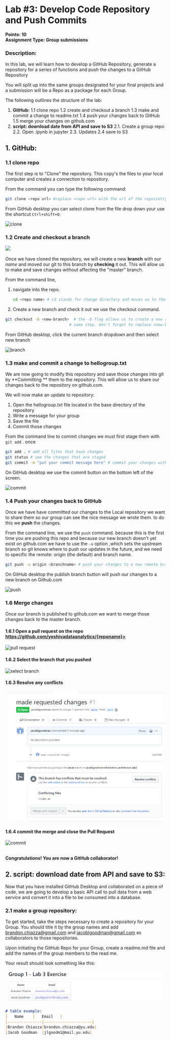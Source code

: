 # Lab #3: Develop Code Repository and Push Commits 

  
**Points: 10**  
**Assignment Type: Group submissions**

### Description:

In this lab, we will learn how to develop a GitHub Repository, generate a repository for a series of  functions and push the changes to a GitHub Repository

You will split up into the same groups designated for your final projects and a submission will be a Repo as a package for each Group. 

The following outlines the structure of the lab: 


1. **GitHub:**
	1.1 clone repo 
	1.2 create and checkout a branch
	1.3 make and commit a change to readme.txt
	1.4 push your changes back to GitHub
	1.5 merge your changes on github.com
2. **script: download date from API and save to S3**
	2.1. Create a group repo
	2.2. Open .ipynb in jupyter
	2.3. Updates
	2.4  save to S3


## 1. GitHub:
### 1.1 clone repo 

The first step is to "Clone" the repository. This copy's the files to your local computer and creates a connection to repository. 

From the command you can type the following command: 

```bash
git clone <repo url> #replace <repo url> with the url of the reposiotry on github
```



From GitHub desktop you can select clone from the file drop down your use the shortcut `Ctrl+shift+O`:

![clone](./img/gui-clone.png)





### 1.2 Create and checkout a branch 

![]("/img/branch.png|width=5)

Once we have cloned the repository, we will create a new **branch** with our *name* and  moved our git to this branch by **checking** it out. This will allow us to make and save changes without affecting the "master" branch.

From the command line, 

1. navigate into the repo. 

   ```bash
   cd <repo name> # cd stands for change directory and moves us to the folder we specify <repo name>
   ```

   

2. Create a new branch and check it out we use the checkout command.
```bash
git checkout -b <new-branch>  # the -b flag allows us to create a new repo and check it out in the
						    # same step. don't forget to replace <new-branch> with your name
```

From GitHub desktop, click the current branch dropdown and then select new branch  

![branch](./img/gui-branch.png)





### 1.3 make and commit a change to hellogroup.txt

We are now going to modify this repository and save those changes into git by **Committing ** them to the repository.  This will allow us to share our changes back to the repository on github.com.	


We will now make an update to repository:
1. Open the hellogroup.txt file located in the base directory of the repository
2. Write a message for your group
3.  Save the file
4.  Commit those changes 

From the command line to commit changes we must first stage them with `git add` . once 
```bash
git add . # add all files that have changes 
git status # see the changes that are staged
git commit -m "put your commit message here" # commit your changes with a message

```



On GitHub desktop we use the commit button on the bottom left of the screen. 

![commit](./img/gui-commit.png)

### 1.4  Push your changes back to GitHub

Once we have have committed our changes to the Local repository we want to share them so our group can see the nice message we wrote them. to do this we **push** the changes. 



From the command line, we use the `push` command. because this is the first time you are pushing this repo and because our new branch doesn't yet exist on github.com we have to use the `-u` option ,which sets the upstream branch so git knows where to push our updates in the future, and we need to specific the remote: origin (the default) and branch name. 


```bash
git push -u origin <branchname> # push your changes to a new remote branch
```



On GitHub desktop the publish branch button will push our changes to a new branch on Github.com  

![push](./img/gui-push.png)





### 1.6 Merge changes 

Once our branch is published to github.com we want to merge those changes back to the master branch. 



#### 1.6.1 Open a pull request on the repo  https://github.com/yeshivadataanalytics/{reponame}>

![pull request](./img/GitHub-pullrequest-newpr.png)



#### 1.6.2 Select the branch that you pushed


![select branch](./img/GitHub-pullrequest-branch.png)



#### 1.6.3 Resolve any conflicts


![conflicts](./img/GitHubpullrequestresolve.png)



#### 1.6.4 commit the merge and close the Pull Request


![commit](./img/GitHub-pullrequest-commit.png)

<br>
<b>Congratulations! You are now a GitHub collaborator!</b>


## 2. script: download date from API and save to S3:

Now that you have installed GitHub Desktop and collaborated on a piece of code, we are going to develop a basic API call to pull data from a web service and convert it into a file to be consumed into a database. 

### 2.1 make a group repository:

To get started, take the steps necessary to create a repository for your Group. You should title it by the group names and add brandon.chiazza@gmail.com and jacoblgoodman@gmail.com as collaborators to those repositories. 

Upon initiating the GitHub Repo for your Group, create a readme.md file and add the names of the group members to the read me. 

Your result should look something like this: 

![ReadMe](./img/readme_lab.PNG)

```markdown 
# table example:
|	Name	|	Email	|
|---------------|---------------------|
|Brandon Chiazza|brandon.chiazza@yu.edu|
|Jacob Goodman	|jlgoodm1@mail.yu.edu|
```

